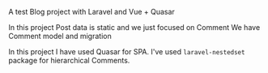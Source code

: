 A test Blog project with Laravel and Vue + Quasar

In this project Post data is static and we just focused on Comment
We have Comment model and migration

In this project I have used Quasar for SPA.
I've used `laravel-nestedset` package for hierarchical Comments.
